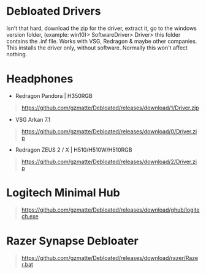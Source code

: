 # Debloated Drivers
Isn't that hard, download the zip for the driver, extract it, go to the windows version folder, (example: win10)> SoftwareDriver> Driver> this folder contains the .inf file.
Works with VSG, Redragon & maybe other companies.
This installs the driver only, without software. Normally this won't affect nothing.

# Headphones
- Redragon Pandora | H350RGB
> https://github.com/gzmatte/Debloated/releases/download/1/Driver.zip

- VSG Arkan 7.1
> https://github.com/gzmatte/Debloated/releases/download/0/Driver.zip

- Redragon ZEUS 2 / X  |  H510/H510W/H510RGB
> https://github.com/gzmatte/Debloated/releases/download/2/Driver.zip

# Logitech Minimal Hub
> https://github.com/gzmatte/Debloated/releases/download/ghub/logitech.exe

# Razer Synapse Debloater
> https://github.com/gzmatte/Debloated/releases/download/razer/Razer.bat
